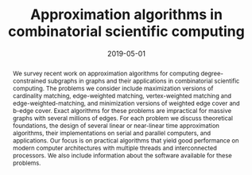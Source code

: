 ---
title: "Approximation algorithms in combinatorial scientific computing"
collection: publications
permalink: /publication/2019-05-01-Approximation-algorithms-in-combinatorial-scientific-computing
date: 2019-05-01
venue: 'Acta Numerica'
link: 'https://www.cambridge.org/core/product/identifier/S0962492919000035/type/journal_article'
citation: ' Alex Pothen,  S. M. Ferdous,  Fredrik Manne, &quot;Approximation algorithms in combinatorial scientific computing.&quot; Acta Numerica, 2019.'
abstract: "We survey recent work on approximation algorithms for computing degree-constrained subgraphs in graphs and their applications in combinatorial scientific computing. The problems we consider include maximization versions of cardinality matching, edge-weighted matching, vertex-weighted matching and edge-weighted-matching, and minimization versions of weighted edge cover and b-edge cover. Exact algorithms for these problems are impractical for massive graphs with several millions of edges. For each problem we discuss theoretical foundations, the design of several linear or near-linear time approximation algorithms, their implementations on serial and parallel computers, and applications. Our focus is on practical algorithms that yield good performance on modern computer architectures with multiple threads and interconnected processors. We also include information about the software available for these problems."
paperurl: "/files/pdf/papers/Pothen et al_2019_Approximation algorithms in combinatorial scientific computing.pdf"
---